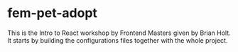 # fem-pet-adopt

This is the Intro to React workshop by Frontend Masters 
given by Brian Holt. It starts by building the configurations
files together with the whole project.
